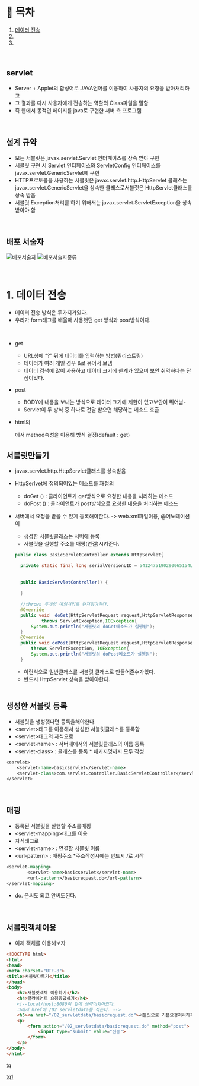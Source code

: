 # 🔖 목차
1. [데이터 전송](#1-데이터-전송)<br/>
2.
3.


<br/>

## servlet
- Server + Applet의 합성어로 JAVA언어를 이용하여 사용자의 요청을 받아처리하고 
- 그 결과를 다시 사용자에게 전송하는 역할의 Class파일을 말함
- 즉 웹에서 동적인 페이지를 java로 구현한 서버 측 프로그램

<br/>

## 설계 규약

- 모든 서블릿은 javax.servlet.Servlet 인터페이스를 상속 받아 구현
- 서블릿 구현 시 Servlet 인터페이스와 ServletConfig 인터페이스를javax.servlet.GenericServlet에 구현
- HTTP프로토콜을 사용하는 서블릿은 javax.servlet.http.HttpServlet 클래스는 javax.servlet.GenericServlet을 상속한 클래스로서블릿은 HttpServlet클래스를 상속 받음
- 서블릿 Exception처리를 하기 위해서는 javax.servlet.ServletException을 상속 받아야 함

<br/>


## 배포 서술자
![배포서술자](https://user-images.githubusercontent.com/126074577/239744884-55b7335d-3da2-4b2e-9d54-1212d59f374f.png)
![배포서술자종류](https://user-images.githubusercontent.com/126074577/239744879-24acc360-a3b1-4258-a3eb-3c9343eae51c.png)

<br/>


# 1. 데이터 전송
- 데이터 전송 방식은 두가지가있다.
- 우리가 form태그를 배울때 사용햇던 get 방식과 post방식이다.

<br/>

- get
  - URL창에 “?” 뒤에 데이터를 입력하는 방법(쿼리스트링)
  - 데이터가 여러 개일 경우 &로 묶어서 보냄
  - 데이터 검색에 많이 사용하고 데이터 크기에 한계가 있으며 보안 취약하다는 단점이있다.
- post
  - BODY에 내용을 보내는 방식으로 데이터 크기에 제한이 없고보안이 뛰어남-
  - Servlet이 두 방식 중 하나로 전달 받으면 해당하는 메소드 호출


- html의 <form>에서 method속성을 이용해 방식 결정(default : get)
	
	
  
  
## 서블릿만들기
  
  
- javax.servlet.http.HttpServlet클래스를 상속받음
- HttpSerlvet에 정의되어있는 메소드를 재정의
  - doGet () :  클라이언트가 get방식으로 요청한 내용을 처리하는 메소드
  - doPost () : 클라이언트가 post방식으로 요청한 내용을 처리하는 메소드
- 서버에서 요청을 받을 수 있게 등록해야한다. -> web.xml파일이용, @어노테이션이
  - 생성한 서블릿클래스는 서버에 등록
  - 서블릿을 실행할 주소를 매핑(연결)시켜준다.
  
  ```java
  public class BasicServletController extends HttpServlet{

	private static final long serialVersionUID = 5412475190290065154L;
	
	
	public BasicServletController() {
		
	}
	
	//throws 두개의 예외처리를 던져줘야한다.
	@Override
	public void  doGet(HttpServletRequest request,HttpServletResponse response)
			throws ServletException,IOException{
		System.out.println("서블릿의 doGet메소드가 실행됨");
	}
	@Override
	public void doPost(HttpServletRequest request,HttpServletResponse response)
		throws ServletException, IOException{
		System.out.println("서블릿의 doPost메소드가 실행됨");
	}
  
  ```
  
  - 이런식으로 일반클래스를 서블릿 클래스로 만들어줄수가있다.
  - 반드시 HttpServlet 상속을 받아야한다.
  
  
  <br/>
  
## 생성한 서블릿 등록
  
  
- 서블릿을 생성햇다면 등록을해야한다.
- \<servlet>태그를 이용해서 생성한 서블릿클래스를 등록함
- \<servlet>태그의 자식으로 
- \<servlet-name> : 서버내에서의 서블릿클래스의 이름 등록
- \<servlet-class> : 클래스를 등록 * 패키지명까지 모두 작성
  

```jsp
<servlet>
    <servlet-name>basicservlet</servlet-name>
    <servlet-class>com.servlet.controller.BasicServletController</servlet-class>
</servlet>
```
  
<br/>

## 매핑
- 등록된 서블릿을 실행할 주소를매핑
- \<servlet-mapping>태그를 이용
- 자식태그로
- \<servlet-name> : 연결할 서블릿 이름
- \<url-pattern> : 매핑주소 *주소작성시에는 반드시 /로 시작

```jsp
<servlet-mapping>
    	<servlet-name>basicservlet</servlet-name>
    	<url-pattern>/basicrequest.do</url-pattern>
</servlet-mapping>	

```
	
- do. 은써도 되고 안써도된다.
	
	
<br/>
	
## 서블릿객체이용
- 이제 객체를 이용해보자
	
```html
<!DOCTYPE html>
<html>
<head>
<meta charset="UTF-8">
<title>서블릿다루기</title>
</head>
<body>
	<h2>서블릿객체 이용하기</h2>
	<h4>클라이언트 요청응답하기</h4>
	<!--local/host:8080이 앞에 생략이되어있다.
	그래서 href에 /02_servletdata를 적는다. -->
	<h5><a href="/02_servletdata/basicrequest.do">서블릿으로 기본요청처리하기</a></h5>
	<p>
		<form action="/02_servletdata/basicrequest.do" method="post">
			<input type="submit" value="전송">
		</form>
	</p>
</body>
</html>
```
	
[tq](https://user-images.githubusercontent.com/126074577/239745668-f9b36b9f-147b-4cea-aab3-005dd4369d6f.png)

[tq1](https://user-images.githubusercontent.com/126074577/239745680-cfb9b7c7-c5e8-4b15-95d3-368996d0e19b.png)
	
<br/>

















